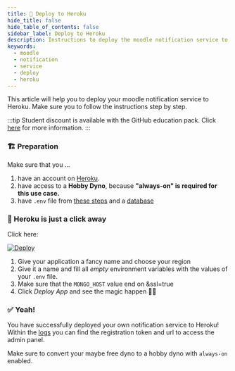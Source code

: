 ```yaml
---
title: 🚀 Deploy to Heroku
hide_title: false
hide_table_of_contents: false
sidebar_label: Deploy to Heroku
description: Instructions to deploy the moodle notification service to Heroku
keywords:
  - moodle
  - notification
  - service
  - deploy
  - heroku
---
```


This article will help you to deploy your moodle notification service to Heroku. Make sure you to follow the instructions step by step.

:::tip
Student discount is available with the GitHub education pack. Click [here](https://education.github.com/pack) for more information.
:::

### 🏗️ Preparation

Make sure that you ...

1. have an account on [Heroku](https://www.heroku.com).
2. have access to a **Hobby Dyno**, because **"always-on" is required for this use case.**
3. have `.env` file from [these steps](setup-preparation.md) and a [database](../advanced-guides/use-mongodb-atlas.md)


### 🧚 Heroku is just a click away

Click here:

[![Deploy](https://www.herokucdn.com/deploy/button.svg)](https://heroku.com/deploy?template=https://github.com/tjarbo/discord-moodle-bot)

1. Give your application a fancy name and choose your region
2. Give it a name and fill all _empty_ environment variables with the values of your `.env` file.
3. Make sure that the `MONGO_HOST` value end on &ssl=true 
4. Click _Deploy App_ and see the magic happen 🔮✨


### ✅ Yeah! 

You have successfully deployed your own notification service to Heroku! Within the [logs](https://devcenter.heroku.com/articles/logging#log-retrieval-via-the-web-dashboard) you can find the registration token and url to access the admin panel.

Make sure to convert your maybe free dyno to a hobby dyno with `always-on` enabled.
